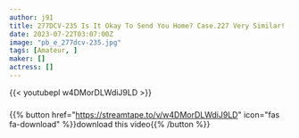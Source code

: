 ```yaml
---
author: j91
title: 277DCV-235 Is It Okay To Send You Home? Case.227 Very Similar! [Mina Tanaka Begging For Sex] What’s Wrong With Being Innocent? ●● As A Virgin… Then Get Hooked! Frustrated Waist Use… 4 Shots! Not Yet? ⇒ Screaming Climax! Sensitivity Of Nipples, Vaginas, Chestnuts, Gangsters! ⇒ Even If You Don’t Do It … I Want To Be Told To Show Me Masturbation! ⇒ Miraculous Constriction! Grind Cowgirl’s Upper Compatible Cowgirl ⇒ When I Went To The Interview, I Went To … And It Became My Purpose In Life (Nana Tanaka)
date: 2023-07-22T03:07:00Z
image: "pb_e_277dcv-235.jpg"
tags: [Amateur, ]
maker: []
actress: []
---
```



{{< youtubepl w4DMorDLWdiJ9LD >}}
###

{{% button href="https://streamtape.to/v/w4DMorDLWdiJ9LD" icon="fas fa-download" %}}download this video{{% /button %}}

